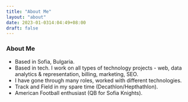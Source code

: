 ```yaml
---
title: "About Me"
layout: "about"
date: 2023-01-0314:04:49+08:00
draft: false
---
```


### About Me

* Based in Sofia, Bulgaria.
* Based in tech. I work on all types of technology projects - web, data analytics & representation, billing, marketing, SEO.
* I have gone through many roles, worked with different technologies.
* Track and Field in my spare time (Decathlon/Hepthathlon).
* American Football enthusiast (QB for Sofia Knights).
